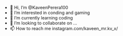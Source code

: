 - 👋 Hi, I’m @KaveenPerera100
- 👀 I’m interested in conding and gaming
- 🌱 I’m currently learning coding 
- 💞️ I’m looking to collaborate on ...
- 📫 How to reach me instagram.com/kaveen_mr.kv_x/

<!---
KaveenPerera100/KaveenPerera100 is a ✨ special ✨ repository because its `README.md` (this file) appears on your GitHub profile.
You can click the Preview link to take a look at your changes.
--->
